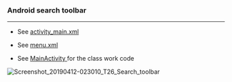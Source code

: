 
### Android search toolbar
_______________________________________
* See   [activity_main.xml](https://github.com/MoranShalom/Tutorial26_Android_search_toolbar/blob/master/app/src/main/res/layout/activity_main.xml) 

* See   [menu.xml](https://github.com/MoranShalom/Tutorial26_Android_search_toolbar/blob/master/app/src/main/res/menu/menu.xml) 


* See [MainActivity ](https://github.com/MoranShalom/Tutorial26_Android_search_toolbar/blob/master/app/src/main/java/com/example/t26_search_toolbar/MainActivity.java)for the class work code

![Screenshot_20190412-023010_T26_Search_toolbar](https://user-images.githubusercontent.com/49485877/56002804-7ce55980-5ccc-11e9-82d7-5dce2085ad4b.jpg)
